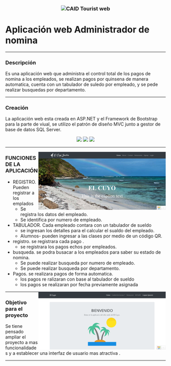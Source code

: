<h3 align="center">
  <img src="" alt="CAID Tourist web" width="200">
</h3>

# Aplicación web Administrador de nomina

<hr/>

### Descripción 

Es una aplicación web que administra el control total de los pagos de nomina a los empleados, se realizan pagos por quinsena de manera automatica, cuenta con un tabulador de suledo por empleado, y se pede realizar busquedas por departamento.

<hr/>

### Creación 

La aplicación web esta creada en ASP.NET y el Framework de Bootstrap para la parte de viual, se utilizo el patrón de diseño MVC junto a gestor de base de datos SQL Server.

<div align="center">
  <img src="https://img.shields.io/badge/-ASP.NET-512BD4?style=flat&logo=net&logoColor=white%22"> 
  <img src="https://img.shields.io/badge/-Microsoft%20SQL%20Server-CC2927?style=flat&logo=Microsoft%20SQL%20Server&logoColor=white%22">
  <img src="https://img.shields.io/badge/-Bootstrap-7952B3?style=flat&logo=bootstrap&logoColor=white%22">
</div>

<hr/>
  
  <img  align='right' src="https://github.com/JACKZON-DEVELOPER/Tourist-web-system/blob/master/Screenshot%202021-06-03%20at%2017-03-24%20El%20Cuyo.png" alt="Pantalla Sietema WEb" width="400">

### FUNCIONES DE LA APLICACIÓN

* REGISTRO. Pueden registrar a los emplados 
  - Se registra los datos del empleado. 
  - Se identifica por numero de empleado.
* TABULADOR. Cada empleado contara con un tabulador de sueldo
  - se ingresan los detalles para el calcular el sualdo del empleado.
  - Alumnos- pueden ingresar a las clases por medio de un código QR.
* registro. se registrara cada pago .
  - se registrara los pagos echos por empleados.
* busqueda. se podra busacar a los empleados para saber su estado de nomina. 
  - Se puede realizar busqueda por numero de empleado.
  - Se puede realizar busqueda por departamento.
* Pagos. se realizara pagos de forma automatica. 
  - los pagos re ralizaran con base al tabulador de sueldo
  - los pagos se realizaran por fecha previamente asignada


 <img  align='right' src="https://github.com/JACKZON-DEVELOPER/Tourist-web-system/blob/master/Screenshot%202021-06-03%20at%2017-15-53%20My%20Yii%20Application.png" alt="Pantalla Sietema WEb" width="400">

<hr/>

### Objetivo para el proyecto

Se tiene pensado ampliar el proyecto a mas funcionalidades y a establecer una interfaz de usuario mas atractiva .

<hr/>




